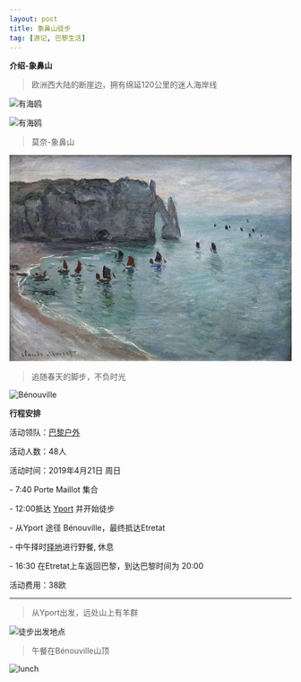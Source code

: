 ```yaml
---
layout: post
title: 象鼻山徒步
tag: [游记, 巴黎生活]
---
```

**介绍-象鼻山**

> 欧洲西大陆的断崖边，拥有绵延120公里的迷人海岸线

![有海鸥](../images/2019-04-21-travel-fr-etretat/Etretat.jpg)

![有海鸥](../images/2019-04-21-travel-fr-etretat/view.jpg)

> 莫奈-象鼻山

![莫奈-象鼻山](../images/2019-04-21-travel-fr-etretat/Monet.jpg)

> 追随春天的脚步，不负时光

![Bénouville](../images/2019-04-21-travel-fr-etretat/Bénouville.jpg)

**行程安排**

活动领队：<a href="https://www.uparisclub.com/" target="_blank">巴黎户外</a>

活动人数：48人

活动时间：2019年4月21日 周日

\- 7:40 Porte Maillot 集合

\- 12:00抵达 <a href="#Yport">Yport</a> 并开始徒步

\- 从Yport 途径 Bénouville，最终抵达Etretat

\- 中午择时<a href="#lunch">择地</a>进行野餐, 休息

\- 16:30 在Etretat上车返回巴黎，到达巴黎时间为 20:00

活动费用：38欧

---



<a id="Yport">

> 从Yport出发，远处山上有羊群

![徒步出发地点](../images/2019-04-21-travel-fr-etretat/Yport.jpg)



<a id="lunch"/>

> 午餐在Bénouville山顶

![lunch](../images/2019-04-21-travel-fr-etretat/lunch.jpg)
